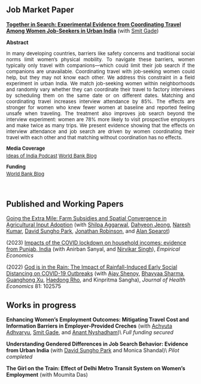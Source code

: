 

<h2> Job Market Paper </h2>

**[Together in Search: Experimental Evidence from Coordinating Travel Among Women Job-Seekers in Urban India](/files/Rolly_Kapoor_JMP.pdf)** (with [Smit Gade](https://goodbusinesslab.org/team/smit-gade-2/)) 


  <summary><strong>Abstract</strong></summary>
  <p style="font-size: 13px;text-align: justify;">
    In many developing countries, barriers like safety concerns and traditional social norms limit women’s physical mobility. To navigate these barriers, women typically only travel with companions—which could limit their job search if the companions are unavailable. Coordinating travel with job-seeking women could help, but they may not know each other. We address this constraint in a field experiment in urban India. We match job-seeking women within neighborhoods and randomly vary whether they can coordinate their travel to factory interviews by scheduling them on the same date or on different dates. Matching and coordinating travel increases interview attendance by 85%. The effects are stronger for women who knew fewer women at baseline and reported feeling unsafe when traveling. The treatment also improves job search beyond the interview experiment: women are 78% more likely to visit prospective employers and make twice as many trips. We present evidence showing that the effects on interview attendance and job search are driven by women coordinating their travel with each other and that matching without coordination has no effects.
  </p>

<p style="font-size:13px; font-weight: 500; margin-bottom: 0.1cm;"><b>Media Coverage</b></p>
<p style="font-size:13px; text-align: justify; margin-top: 0.1cm;">
  <a href="https://www.mercatus.org/ideasofindia/rolly-kapoor-group-travel-and-womens-job-search-behavior-india">Ideas of India Podcast</a> <a href="https://blogs.worldbank.org/en/impactevaluations/finding-strength-in-numbers--improving-women-s-job-search-throug">World Bank Blog</a>
</p>

<p style="font-size:13px; font-weight: 500; margin-bottom: 0.1cm;"><b>Funding</b></p>
<p style="font-size:13px; text-align: justify; margin-top: 0.1cm;">
  <a href="https://blogs.worldbank.org/en/impactevaluations/finding-strength-in-numbers--improving-women-s-job-search-throug">World Bank Blog</a>
</p>

<br/>


<h2> Published and Working Papers </h2>



[Going the Extra Mile: Farm Subsidies and Spatial Convergence in Agricultural Input Adoption](/files/FISP.pdf) (with [Shilpa Aggarwal](https://aggarwalshilpa.wixsite.com/home), [Dahyeon Jeong](https://dahyeonjeong.com/), [Naresh Kumar](https://sites.google.com/ucsc.edu/nkumar/),  [David Sungho Park](https://dshpark.com/), [Jonathan Robinson](https://people.ucsc.edu/~jmrtwo/), and [Alan Spearot](https://people.ucsc.edu/~aspearot/))

(2023) [Impacts of the COVID lockdown on household incomes: evidence from Punjab, India](https://link.springer.com/article/10.1007/s00181-023-02464-0) (with Anirban Sanyal, and [Nirvikar Singh](https://nirvikarsingh.sites.ucsc.edu/)), _Empirical Economics_


(2022) [God is in the Rain: The Impact of Rainfall-Induced Early Social Distancing on COVID-19 Outbreaks](https://www.sciencedirect.com/science/article/pii/S0167629621001600) (with [Ajay Shenoy](https://people.ucsc.edu/~azshenoy/), [Bhavyaa Sharma](https://www.bhavyaasharma.com/), [Guanghong Xu](https://guanghongxu.github.io/), [Haedong Rho](https://www.ha-rho.com/about), and Kinpritma Sangha), _Journal of Health Economics_ 81: 102575
<br/>


<h2> Works in progress </h2>

**Enhancing Women’s Employment Outcomes: Mitigating Travel Cost and Information Barriers in Employer-Provided Creches** (with [Achyuta Adhvaryu](https://www.achadhvaryu.com/), [Smit Gade](https://goodbusinesslab.org/team/smit-gade-2/), and [Anant Nyshadham](https://www.anantnn.com/))\\
_Full funding secured_


**Understanding Gendered Differences in Job Search Behavior: Evidence from Urban India** (with [David Sungho Park](https://dshpark.com/) and Monica Shandal)\\
_Pilot completed_


**The Girl on the Train: Effect of Delhi Metro Transit System on Women’s Employment** (with Moumita Das)
<br/>


<!-- Google tag (gtag.js) -->
<script async src="https://www.googletagmanager.com/gtag/js?id=G-6R03Z19W47"></script>
<script>
  window.dataLayer = window.dataLayer || [];
  function gtag(){dataLayer.push(arguments);}
  gtag('js', new Date());

  gtag('config', 'G-6R03Z19W47');
</script>